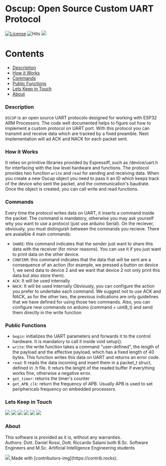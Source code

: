 # Oscup: Open Source Custom UART Protocol
 [![License](https://poser.pugx.org/aimeos/aimeos-typo3/license.svg)](https://packagist.org/packages/aimeos/aimeos-typo3)
 ![Hits](https://hitcounter.pythonanywhere.com/count/tag.svg?url=https://github.com/ProjectoOfficial/Oscup)
  <img src="https://komarev.com/ghpvc/?username=ProjectoOfficial"/>
 
 Contents
========

* [Description](#Description)
* [How it Works](#How-it-Works)
* [Commands](#Commands)
* [Public Functions](#Public_Functions)
* [Lets Keep in Touch](#Lets-Keep-in-Touch)
* [About](#About)

 ### Description
 `OSCUP` is an open source UART protocolo designed for working with ESP32 ARM Processors. The code well documented helps to figure out how to implement a custom protocol on UART port. 
 With this protocol you can transmit and receive data which are tracked by a fixed preamble. Next implementation will ad ACK and NACK for each packet sent.

 ### How it Works
 It relies on primitive libraries provided by Espressiff, such as /device/uart.h for interfacing with the low level hardware and functions. The protocol provides two function  `write` and  `read` for sending and receiving data.
 When you create a new Oscup object you need to pass it an ID which keeps track of the device who sent the packet, and the communication's baudrate. Once the object is created, you can call write and read functions.

 ### Commands
 Every time the protocol writes data on UART, it inserts a command inside the packet. The command is mandatory, otherwise you may ask yourself why you want to use a protocol 
 (just use arduino Serial). On the reciever, obviously, you must distinguish between the commands you recieve. There are avaialble 4 main commands:
  - `SHARE`: this command indicates that the sender just want to share this data with the receiver (for minor reasons). You can use it if you just want to print data on the other device.
  - `CONFIRM`: this command indicates that the data that will be sent are a consequence of an action (for example, we pressed a button on device 1, we send data to device 2 and we want that device 2 not only print this data but also store them).
  - `ACK`: It will be used internally 
  - `NACK`: It will be used internally
Obviously, you can configure the action you prefer to undertake each command. We suggest not to use ACK and NACK, as for the other two, the previous indications are only guidelines that we have defined for using those two commands. Also, you can configure new commands on arduino (command = uint8_t) and send them directly in the write function

 ### Public Functions
  - `begin`: initializes the UART parameters and forwards it to the control hardware. It is mandatory to call it inside void setup().
  - `write`: the write function takes a command "user-defined", the length of the payload and the effective payload, which has a fixed length of 40 bytes. This function writes this data on UART and returns an error code.
  - `read`: It reads the data incoming and insert them in a packet_t struct, defined in .h file. It returs the lenght of the readed buffer if everything works fine, otherwise a negative error.
  - `get_timer`: returns the timer's counter
  - `get_APB_clk`: return the frequency of APB. Usually APB is used to set periphericals frequency on embedded processors.
  

 ### Lets Keep in Touch
<a href="Https://youtube.com/c/ProjectoOfficial" target="_blank"><img src="https://img.shields.io/badge/YouTube-FF0000?style=for-the-badge&logo=youtube&logoColor=white"/></a>
<a href="https://www.instagram.com/OfficialProjecTo/" target="_blank"><img src="https://img.shields.io/badge/Instagram-E4405F?style=for-the-badge&logo=instagram&logoColor=white"/></a>
<a href="https://www.facebook.com/MiniProjectsOfficial" target="_blank"><img src="https://img.shields.io/badge/Facebook-1877F2?style=for-the-badge&logo=facebook&logoColor=white"/></a>
<a href="https://www.tiktok.com/@officialprojecto" target="_blank"><img src="https://img.shields.io/badge/TikTok-000000?style=for-the-badge&logo=tiktok&logoColor=white"/></a>
<a href="https://github.com/ProjectoOfficial" target="_blank"><img src="https://img.shields.io/badge/GitHub-100000?style=for-the-badge&logo=github&logoColor=white"/></a>
<a href="https://it.linkedin.com/company/officialprojecto" target="_blank"><img src="https://img.shields.io/badge/LinkedIn-0077B5?style=for-the-badge&logo=linkedin&logoColor=white"/></a>

 ### About
 This software is provided as it is, without any warranties. <br/>
 Authors: Dott. Daniel Rossi, Dott. Riccardo Salami both B.Sc. Software Engineers and M.Sc. Artificial Intelligence Engineering students
 
<a href = "https://github.com/Your_GitHub_Username/Oscup/graphs/contributors">
<img src = "https://contrib.rocks/image?repo=ProjectoOfficial/Oscup"/>
</a>
Made with [contributors-img](https://contrib.rocks).
